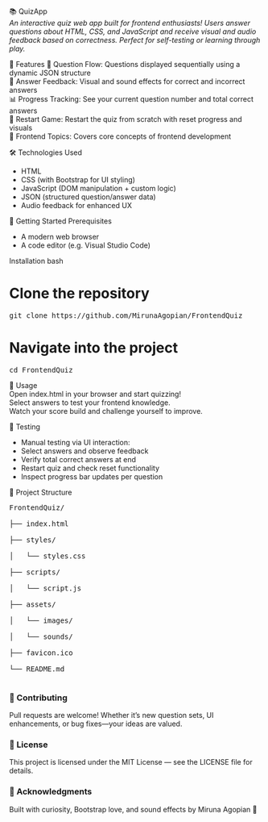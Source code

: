 📚 QuizApp <br>
_An interactive quiz web app built for frontend enthusiasts! Users answer questions about HTML, CSS, and JavaScript and receive visual and audio feedback based on correctness. Perfect for self-testing or learning through play._

🚀 Features
🔢 Question Flow: Questions displayed sequentially using a dynamic JSON structure  <br>
🎯 Answer Feedback: Visual and sound effects for correct and incorrect answers  <br>
📊 Progress Tracking: See your current question number and total correct answers  <br>
🔁 Restart Game: Restart the quiz from scratch with reset progress and visuals  <br>
🧠 Frontend Topics: Covers core concepts of frontend development <br>

🛠️ Technologies Used
- HTML
- CSS (with Bootstrap for UI styling)
- JavaScript (DOM manipulation + custom logic)
- JSON (structured question/answer data)
- Audio feedback for enhanced UX

🏁 Getting Started
Prerequisites
- A modern web browser
- A code editor (e.g. Visual Studio Code)

Installation
bash
# Clone the repository
<pre>
git clone https://github.com/MirunaAgopian/FrontendQuiz
</pre>

# Navigate into the project
<pre>
cd FrontendQuiz
</pre>
🔧 Usage <br>
Open index.html in your browser and start quizzing! <br>
Select answers to test your frontend knowledge. <br>
Watch your score build and challenge yourself to improve. <br>

🧪 Testing
- Manual testing via UI interaction:
- Select answers and observe feedback
- Verify total correct answers at end
- Restart quiz and check reset functionality
- Inspect progress bar updates per question

📁 Project Structure
<pre>
FrontendQuiz/ <br>
├── index.html <br>
├── styles/ <br>
│   └── styles.css <br>
├── scripts/ <br>
│   └── script.js <br>
├── assets/ <br>
│   └── images/ <br>
│   └── sounds/ <br>
├── favicon.ico <br>
└── README.md <br>
</pre>

### 🤝 Contributing <br>
Pull requests are welcome! Whether it’s new question sets, UI enhancements, or bug fixes—your ideas are valued.

### 📄 License <br>
This project is licensed under the MIT License — see the LICENSE file for details.

### 🙌 Acknowledgments <br>
Built with curiosity, Bootstrap love, and sound effects by Miruna Agopian 💙
